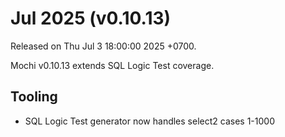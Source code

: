 # Jul 2025 (v0.10.13)

Released on Thu Jul 3 18:00:00 2025 +0700.

Mochi v0.10.13 extends SQL Logic Test coverage.

## Tooling

- SQL Logic Test generator now handles select2 cases 1-1000
